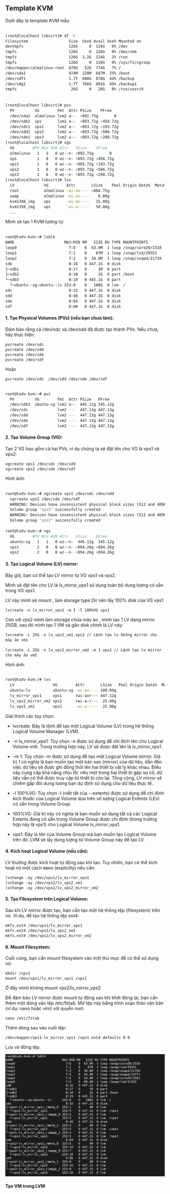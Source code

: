 ## Template KVM

Dưới đây là template KVM mẫu

```Bash

[root@localhost libvirt]# df -h
Filesystem                  Size  Used Avail Use% Mounted on
devtmpfs                    126G     0  126G   0% /dev
tmpfs                       126G     0  126G   0% /dev/shm
tmpfs                       126G  2.2G  124G   2% /run
tmpfs                       126G     0  126G   0% /sys/fs/cgroup
/dev/mapper/almalinux-root  870G   52G  774G   7% /
/dev/sda1                   974M  220M  687M  25% /boot
/dev/sdf1                   1.7T  688G  878G  44% /backup
/dev/sdg1                   1.7T  766G  801G  49% /backup1
tmpfs                        26G     0   26G   0% /run/user/0


[root@localhost libvirt]# pvs
  PV         VG        Fmt  Attr PSize    PFree
  /dev/sda2  almalinux lvm2 a--  <892.75g       0
  /dev/sdb1  vps       lvm2 a--  <893.72g <458.72g
  /dev/sdc1  vps1      lvm2 a--  <893.72g <193.72g
  /dev/sdd1  vps2      lvm2 a--  <893.72g <506.72g
  /dev/sde1  vps3      lvm2 a--  <893.72g <298.72g
[root@localhost libvirt]# vgs
  VG        #PV #LV #SN Attr   VSize    VFree
  almalinux   1   2   0 wz--n- <892.75g       0
  vps         1   8   0 wz--n- <893.72g <458.72g
  vps1        1   6   0 wz--n- <893.72g <193.72g
  vps2        1   6   0 wz--n- <893.72g <506.72g
  vps3        1   6   0 wz--n- <893.72g <298.72g
[root@localhost libvirt]# lvs
  LV             VG        Attr       LSize    Pool Origin Data%  Meta%  Move Log Cpy%Sync Convert
  root           almalinux -wi-ao---- <884.75g
  swap           almalinux -wi-ao----    8.00g
  kvm1346_img    vps       -wi-ao----   15.00g
  kvm1350_img    vps       -wi-a-----   50.00g
  ...

```

Mình sẽ tạo 1 KVM tương tự:

```Bash

root@tudv-kvm:~# lsblk
NAME                      MAJ:MIN RM   SIZE RO TYPE MOUNTPOINTS
loop0                       7:0    0  63.9M  1 loop /snap/core20/2318
loop1                       7:1    0    87M  1 loop /snap/lxd/29351
loop2                       7:2    0  38.8M  1 loop /snap/snapd/21759
sdb                         8:16   0 447.1G  0 disk
├─sdb1                      8:17   0     1M  0 part
├─sdb2                      8:18   0     2G  0 part /boot
└─sdb3                      8:19   0 445.1G  0 part
  └─ubuntu--vg-ubuntu--lv 253:0    0   100G  0 lvm  /
sdc                         8:32   0 447.1G  0 disk
sdd                         8:48   0 447.1G  0 disk
sde                         8:64   0 447.1G  0 disk
sdf                         8:80   0 447.1G  0 disk

```
#### 1. Tạo Physical Volumes (PVs) (nếu bạn chưa làm):

Đảm bảo rằng cả /dev/sdc và /dev/sdd đã được tạo thành PVs. Nếu chưa, hãy thực hiện:

    pvcreate /dev/sdc
    pvcreate /dev/sdd
    pvcreate /dev/sde
    pvcreate /dev/sdf

Hoặc

    pvcreate /dev/sdc  /dev/sdd /dev/sde /dev/sdf

```Bash

root@tudv-kvm:~# pvs
  PV         VG        Fmt  Attr PSize   PFree
  /dev/sdb3  ubuntu-vg lvm2 a--  445.12g 345.12g
  /dev/sdc             lvm2 ---  447.13g 447.13g
  /dev/sdd             lvm2 ---  447.13g 447.13g
  /dev/sde             lvm2 ---  447.13g 447.13g
  /dev/sdf             lvm2 ---  447.13g 447.13g

```

#### 2. Tạo Volume Group (VG):

Tạo 2 VG bao gồm cả hai PVs, ví dụ chúng ta sẽ đặt tên cho VG là vps1 và vps2:

    vgcreate vps1 /dev/sdc /dev/sdd
    vgcreate vps2 /dev/sde /dev/sdf

Hình ảnh:

```Bash

root@tudv-kvm:~# vgcreate vps1 /dev/sdc /dev/sdd
  vgcreate vps2 /dev/sde /dev/sdf
  WARNING: Devices have inconsistent physical block sizes (512 and 4096).
  Volume group "vps1" successfully created
  WARNING: Devices have inconsistent physical block sizes (512 and 4096).
  Volume group "vps2" successfully created

root@tudv-kvm:~# vgs
  VG        #PV #LV #SN Attr   VSize    VFree
  ubuntu-vg   1   1   0 wz--n-  445.12g  345.12g
  vps1        2   0   0 wz--n- <894.26g <894.26g
  vps2        2   0   0 wz--n- <894.26g <894.26g

```

#### 3. Tạo Logical Volume (LV) mirror:

Bây giờ, bạn có thể tạo LV mirror từ VG vps1 và vps2. 

Mình sẽ đặt tên cho LV là lv_mirror_vps1 sử dụng toàn bộ dung lượng có sẵn trong VG vps1.

LV này mình sẽ mount , làm storage type Dir nên lấy 100% disk của VG vps1

    lvcreate -n lv_mirror_vps1 -m 1 -l 100%VG vps1

Còn với vps2 mình làm storage chứa máy ảo , mình tạo 1 LV dạng mirror 25GB, sau đó mình tạo 1 VM và gắn disk chính là LV này:

    lvcreate -L 25G -n lv_vps2_vm1 vps2 // Lệnh tạo lv không mirror cho máy ảo vm1

    lvcreate -L 25G -n lv_vps2_mirror_vm2 -m 1 vps2 // Lệnh tạo lv mirror cho máy ảo vm2

Hình ảnh:

```Bash

root@tudv-kvm:/# lvs
  LV                 VG        Attr       LSize   Pool Origin Data%  Meta%  Move Log Cpy%Sync Convert
  ubuntu-lv          ubuntu-vg -wi-ao---- 100.00g
  lv_mirror_vps1     vps1      rwi-aor--- 447.12g                                    100.00
  lv_vps2_mirror_vm2 vps2      rwi-a-r---  25.00g                                    0.00
  lv_vps2_vm1        vps2      -wi-a-----  25.00g


```

Giải thích các tùy chọn:

  + lvcreate: Đây là lệnh để tạo một Logical Volume (LV) trong hệ thống Logical Volume Manager (LVM).

  + -n lv_mirror_vps1: Tùy chọn -n được sử dụng để chỉ định tên cho Logical Volume mới. Trong trường hợp này, LV sẽ được đặt tên là lv_mirror_vps1.

  + -m 1: Tùy chọn -m được sử dụng để tạo một Logical Volume mirror. Giá trị 1 có nghĩa là bạn muốn tạo một bản sao (mirror) của dữ liệu, dẫn đến việc dữ liệu sẽ được ghi đồng thời lên hai thiết bị vật lý khác nhau. Điều này cung cấp khả năng chịu lỗi: nếu một trong hai thiết bị gặp sự cố, dữ liệu vẫn có thể được truy cập từ thiết bị còn lại. Tổng cộng, LV mirror sẽ chiếm gấp đôi dung lượng bạn dự định sử dụng cho dữ liệu thực tế.

  + -l 100%VG: Tùy chọn -l (viết tắt của --extents) được sử dụng để chỉ định kích thước của Logical Volume dựa trên số lượng Logical Extents (LEs) có sẵn trong Volume Group.

  + 100%VG: Giá trị này có nghĩa là bạn muốn sử dụng tất cả các Logical Extents đang có sẵn trong Volume Group được chỉ định (trong trường hợp này là vps1) cho Logical Volume lv_mirror_vps1.

  + vps1: Đây là tên của Volume Group mà bạn muốn tạo Logical Volume trên đó. LVM sẽ lấy dung lượng từ Volume Group này để tạo LV.

#### 4. Kích hoạt Logical Volume (nếu cần):

LV thường được kích hoạt tự động sau khi tạo. Tuy nhiên, bạn có thể kích hoạt nó một cách явно (explicitly) nếu cần:

    lvchange -ay /dev/vps1/lv_mirror_vps1
    lvchange -ay /dev/vps2/lv_vps2_vm1
    lvchange -ay /dev/vps2/lv_vps2_mirror_vm2

#### 5. Tạo Filesystem trên Logical Volume:

Sau khi LV mirror được tạo, bạn cần tạo một hệ thống tệp (filesystem) trên nó. Ví dụ, để tạo hệ thống tệp ext4:

    mkfs.ext4 /dev/vps1/lv_mirror_vps1
    mkfs.ext4 /dev/vps2/lv_vps2_vm1
    mkfs.ext4 /dev/vps2/lv_vps2_mirror_vm2

#### 6. Mount Filesystem:

Cuối cùng, bạn cần mount filesystem vào một thư mục để có thể sử dụng nó:

    mkdir /vps1
    mount /dev/vps1/lv_mirror_vps1 /vps1

Ở đây mình không mount vps2/lv_mirror_vps2

Để đảm bảo LV mirror được mount tự động sau khi khởi động lại, bạn cần thêm một dòng vào tệp /etc/fstab. Mở tệp này bằng trình soạn thảo văn bản (ví dụ: nano hoặc vim) với quyền root:

    nano /etc/fstab

Thêm dòng sau vào cuối tệp:

    /dev/mapper/vps1-lv_mirror_vps1 /vps1 ext4 defaults 0 0

Lưu và đóng tệp.

  <img src="kvmimages/kvmNhanHoa.png">

#### Tạo VM trong LVM


